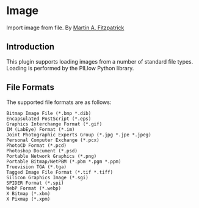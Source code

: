 Image
=====
Import image from file. By [Martin A. Fitzpatrick][]

Introduction
------------
This plugin supports loading images from a number of standard file types. Loading is performed
by the PILlow Python library.

File Formats
------------
The supported file formats are as follows:

    Bitmap Image File (*.bmp *.dib)
    Encapsulated PostScript (*.eps)
    Graphics Interchange Format (*.gif)
    IM (LabEye) Format (*.im)
    Joint Photographic Experts Group (*.jpg *.jpe *.jpeg)
    Personal Computer Exchange (*.pcx)
    PhotoCD Format (*.pcd)
    Photoshop Document (*.psd)
    Portable Network Graphics (*.png)
    Portable Bitmap/NetPBM (*.pbm *.pgm *.ppm)
    Truevision TGA (*.tga)
    Tagged Image File Format (*.tif *.tiff)
    Silicon Graphics Image (*.sgi)
    SPIDER Format (*.spi)
    WebP Format (*.webp)
    X Bitmap (*.xbm)
    X Pixmap (*.xpm)

  [Martin A. Fitzpatrick]: http://martinfitzpatrick.name/